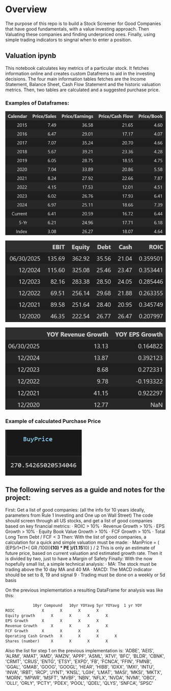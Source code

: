 # Overview
The purpose of this repo is to build a Stock Screener for Good Companies that have good fundamentals, with a value investing approach. Then Valuating these companies and finding underpriced ones. Finally, using simple trading indicators to singnal when to enter a position. 

## Valuation ipynb
This notebook calculates key metrics of a particular stock. It fetches information online and creates custom Datafrems to aid in the investing decisions. The four main information tables fetches are the Income Statement, Balance Sheet, Cash Flow Statement and the historic valuation metrics.
Then, two tables are calculated and a suggested purchase price. 

### Examples of Dataframes:
![Example of online fetched Dataframe](https://github.com/GalindoD/CustomStockScreener/blob/7228543598ada60c7fa7abbe0f5c68ce22148e8b/Fetched%20DF2.png)

![Example of calculated Dataframe](https://github.com/GalindoD/CustomStockScreener/blob/7228543598ada60c7fa7abbe0f5c68ce22148e8b/ROIC%20DF.png)

![Example of another calculated Dataframe](https://github.com/GalindoD/CustomStockScreener/blob/7228543598ada60c7fa7abbe0f5c68ce22148e8b/GrowthDF.png)

### Example of calculated Purchase Price
![Example of Output Suggeted Buy Price](https://github.com/GalindoD/CustomStockScreener/blob/7228543598ada60c7fa7abbe0f5c68ce22148e8b/BuyPrice.png)


## The following serves as a guide and notes for the project:
First: Get a list of good companies: (all the info for 10 years ideally, parameters from Rule 1 Investing and One up on Wall Street)
The code should screen through all US stocks, and get a list of good companies based on key financial metrics:
· ROIC > 10%
· Revenue Growth > 10%
· EPS Growth > 10%
· Equity Book Value Growth > 10%
· FCF Growth > 10%
· Total Long Term Debt / FCF < 3
Then: With the list of good companies, a calculation for a quick and simple valuation must be made:
· ManPrice = (  (EPSr1*(1+(  GR  /100))**(10) *  PE      )/(1.15**10) ) / 2
This is only an estimate of future price, based on current valuation and estimated growth rate. Then it is divided by two, just to have a Margin of Safety
Finally: With the now hopefully small list, a simple technical analysis:
· MA: The stock must be trading above the 10 day MA and 40 MA
· MACD: The MACD indicator should be set to 8, 19 and signal 9
· Trading must be done on a weekly or 5d basis

On the previous implementation a resulting DataFrame for analysis was like this:
```
			10yr Compound	10yr YOYavg	5yr YOYavg	1 yr YOY
ROIC 			X		X		X		X
Equity growth		X		X		X		X
EPS Growth 		X		X		X		X
Revenue Growth		X		X		X		X
FCF Growth		X		X		X		X
Operating Cash Growth	X		X		X		X
Shares (number)		X		X		X		X
```

Also the list for step 1 on the previous implementation is:
'ADBE',
 'AEIS',
 'ALRM',
 'AMAT',
 'AMD',
 'AMZN',
 'APPF',
 'ASML',
 'ATVI',
 'BFC',
 'BLDR',
 'CBNK',
 'CRMT',
 'CRUS',
 'ENTG',
 'ETSY',
 'EXPD',
 'FB',
 'FCNCA',
 'FFIN',
 'FMNB',
 'GGAL',
 'GMAB',
 'GOOG',
 'GOOGL',
 'HEAR',
 'HIBB',
 'IDXX',
 'IMXI',
 'INTU',
 'INVA',
 'IRBT',
 'IRCP',
 'JYNT',
 'KNSL',
 'LGIH',
 'LMAT',
 'MASI',
 'MKSI',
 'MKTX',
 'MORN',
 'MPWR',
 'MSFT',
 'MVBF',
 'NBN',
 'NFLX',
 'NVDA',
 'NVMI',
 'OBCI',
 'OLLI',
 'ORLY',
 'PCTY',
 'PDEX',
 'POOL',
 'QDEL',
 'QLYS',
 'SNFCA',
 'SPSC'
